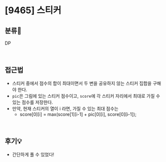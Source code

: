 # [9465] 스티커
## 분류💁

DP

</br>

## 접근법

- 스티커 중에서 점수의 합이 최대이면서 두 변을 공유하지 않는 스티커 집합을 구해야 한다.
- `pic`은 그림에 있는 스티커 점수이고, `score`에 각 스티커 자리에서 최대로 가질 수 있는 점수를 저장한다.  
- 만약, 현재 스티커의 열이 i 라면, 가질 수 있는 최대 점수는 
    - score[0][i] = max(score[1][i-1] + pic[0][i], score[0][i-1]);


</br>

## 후기💡

- 간단하게 풀 수 있었다!
